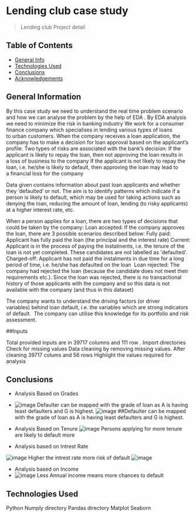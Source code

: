 # Lending club case study 
> Lending club Project detail


## Table of Contents
* [General Info](#general-information)
* [Technologies Used](#technologies-used)
* [Conclusions](#conclusions)
* [Acknowledgements](#acknowledgements)

<!-- You can include any other section that is pertinent to your problem -->

## General Information
By this case study we need to understand the real time problem scenario and how we can analyse the problem by the help of EDA .  By EDA analysis we need to minimize the risk in banking industry 
We work for a consumer finance company which specialises in lending various types of loans to urban customers. When the company receives a loan application, the company has to make a decision for loan approval based on the applicant’s profile. Two types of risks are associated with the bank’s decision:
If the applicant is likely to repay the loan, then not approving the loan results in a loss of business to the company
If the applicant is not likely to repay the loan, i.e. he/she is likely to default, then approving the loan may lead to a financial loss for the company

Data given contains information about past loan applicants and whether they ‘defaulted’ or not. The aim is to identify patterns which indicate if a person is likely to default, which may be used for taking actions such as denying the loan, reducing the amount of loan, lending (to risky applicants) at a higher interest rate, etc.

When a person applies for a loan, there are two types of decisions that could be taken by the company:
Loan accepted: If the company approves the loan, there are 3 possible scenarios described below:
Fully paid: Applicant has fully paid the loan (the principal and the interest rate)
Current: Applicant is in the process of paying the instalments, i.e. the tenure of the loan is not yet completed. These candidates are not labelled as 'defaulted'.
Charged-off: Applicant has not paid the instalments in due time for a long period of time, i.e. he/she has defaulted on the loan 
Loan rejected: The company had rejected the loan (because the candidate does not meet their requirements etc.). Since the loan was rejected, there is no transactional history of those applicants with the company and so this data is not available with the company (and thus in this dataset)

The company wants to understand the driving factors (or driver variables) behind loan default, i.e. the variables which are strong indicators of default.  The company can utilise this knowledge for its portfolio and risk assessment. 

##Inputs

Total provided inputs are in 39717 columns and 111 row .
Import directories 
Check for missing values 
Data cleaning by removing missing values.
After cleaning 39717 colums and 56 rows
Highlight the values required for analysis 



## Conclusions
- Analysis Based on Grades
- ![image](https://user-images.githubusercontent.com/84132394/201460527-f2a5711b-c4b5-4ab2-9b4f-2fe47183baee.png)
Defaulter can be mapped with the grade of loan as A is having least defaulters and G is highest. 
![image](https://user-images.githubusercontent.com/84132394/201460549-f2b26167-23e0-49e1-b5dc-eed1f7d84dd5.png)
##Defaulter can be mapped with the grade of loan as A is having least defaulters and G is highest. 


- Analysis Based on Tenure
![image](https://user-images.githubusercontent.com/84132394/201460596-6ca84f64-01be-44c7-8d2d-7c3b9e7a65ad.png)
Persons applying for more tenure are likely to default more 

- Analysis based on Intrest Rate 

![image](https://user-images.githubusercontent.com/84132394/201460617-315bdd9d-9616-4870-b5c5-3fd8e1202b5f.png)
Higher the intrest rate more risk of default 
![image](https://user-images.githubusercontent.com/84132394/201460622-393d24de-8222-480b-8c1f-04ab4b75490e.png)


- Analysis based on Income
- ![image](https://user-images.githubusercontent.com/84132394/201460638-f33c41a5-eb99-4822-acc4-e4c9d51bc9d4.png)
Less Annual income means more chances to default



<!-- You don't have to answer all the questions - just the ones relevant to your project. -->


## Technologies Used
Python
Numply directory
Pandas directory
Matplot
Seaborn






